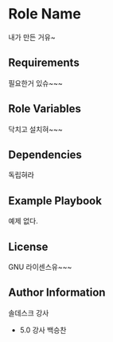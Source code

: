 Role Name
=========

내가 만든 거유~

Requirements
------------

필요한거 있슈~~~

Role Variables
--------------

닥치고 설치혀~~~

Dependencies
------------

독립혀라

Example Playbook
----------------

예제 없다.

License
-------

GNU 라이센스유~~~

Author Information
------------------

솔데스크 강사
* 5.0 강사 백승찬
